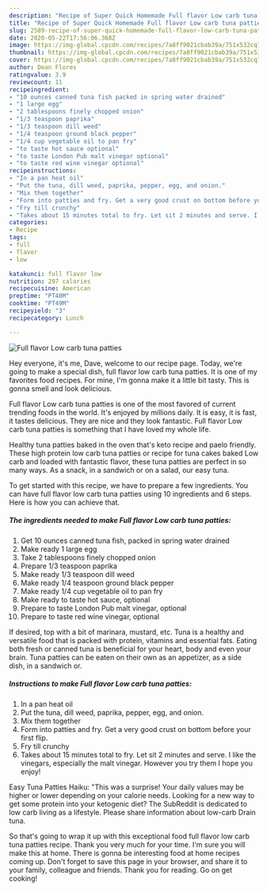 ```yaml
---
description: "Recipe of Super Quick Homemade Full flavor Low carb tuna patties"
title: "Recipe of Super Quick Homemade Full flavor Low carb tuna patties"
slug: 2589-recipe-of-super-quick-homemade-full-flavor-low-carb-tuna-patties
date: 2020-05-22T17:56:06.368Z
image: https://img-global.cpcdn.com/recipes/7a8ff9021cbab39a/751x532cq70/full-flavor-low-carb-tuna-patties-recipe-main-photo.jpg
thumbnail: https://img-global.cpcdn.com/recipes/7a8ff9021cbab39a/751x532cq70/full-flavor-low-carb-tuna-patties-recipe-main-photo.jpg
cover: https://img-global.cpcdn.com/recipes/7a8ff9021cbab39a/751x532cq70/full-flavor-low-carb-tuna-patties-recipe-main-photo.jpg
author: Dean Flores
ratingvalue: 3.9
reviewcount: 11
recipeingredient:
- "10 ounces canned tuna fish packed in spring water drained"
- "1 large egg"
- "2 tablespoons finely chopped onion"
- "1/3 teaspoon paprika"
- "1/3 teaspoon dill weed"
- "1/4 teaspoon ground black pepper"
- "1/4 cup vegetable oil to pan fry"
- "to taste hot sauce optional"
- "to taste London Pub malt vinegar optional"
- "to taste red wine vinegar optional"
recipeinstructions:
- "In a pan heat oil"
- "Put the tuna, dill weed, paprika, pepper, egg, and onion."
- "Mix them together"
- "Form into patties and fry. Get a very good crust on bottom before your first flip."
- "Fry till crunchy"
- "Takes about 15 minutes total to fry. Let sit 2 minutes and serve. I like the vinegars, especially the malt vinegar. However you try them I hope you enjoy!"
categories:
- Recipe
tags:
- full
- flavor
- low

katakunci: full flavor low 
nutrition: 297 calories
recipecuisine: American
preptime: "PT40M"
cooktime: "PT49M"
recipeyield: "3"
recipecategory: Lunch

---
```



![Full flavor Low carb tuna patties](https://img-global.cpcdn.com/recipes/7a8ff9021cbab39a/751x532cq70/full-flavor-low-carb-tuna-patties-recipe-main-photo.jpg)

Hey everyone, it's me, Dave, welcome to our recipe page. Today, we're going to make a special dish, full flavor low carb tuna patties. It is one of my favorites food recipes. For mine, I'm gonna make it a little bit tasty. This is gonna smell and look delicious.

Full flavor Low carb tuna patties is one of the most favored of current trending foods in the world. It's enjoyed by millions daily. It is easy, it is fast, it tastes delicious. They are nice and they look fantastic. Full flavor Low carb tuna patties is something that I have loved my whole life.

Healthy tuna patties baked in the oven that&#39;s keto recipe and paelo friendly. These high protein low carb tuna patties or recipe for tuna cakes baked Low carb and loaded with fantastic flavor, these tuna patties are perfect in so many ways. As a snack, in a sandwich or on a salad, our easy tuna.


To get started with this recipe, we have to prepare a few ingredients. You can have full flavor low carb tuna patties using 10 ingredients and 6 steps. Here is how you can achieve that.

<!--inarticleads1-->

##### The ingredients needed to make Full flavor Low carb tuna patties:

1. Get 10 ounces canned tuna fish, packed in spring water drained
1. Make ready 1 large egg
1. Take 2 tablespoons finely chopped onion
1. Prepare 1/3 teaspoon paprika
1. Make ready 1/3 teaspoon dill weed
1. Make ready 1/4 teaspoon ground black pepper
1. Make ready 1/4 cup vegetable oil to pan fry
1. Make ready to taste hot sauce, optional
1. Prepare to taste London Pub malt vinegar, optional
1. Prepare to taste red wine vinegar, optional


If desired, top with a bit of marinara, mustard, etc. Tuna is a healthy and versatile food that is packed with protein, vitamins and essential fats. Eating both fresh or canned tuna is beneficial for your heart, body and even your brain. Tuna patties can be eaten on their own as an appetizer, as a side dish, in a sandwich or. 

<!--inarticleads2-->

##### Instructions to make Full flavor Low carb tuna patties:

1. In a pan heat oil
1. Put the tuna, dill weed, paprika, pepper, egg, and onion.
1. Mix them together
1. Form into patties and fry. Get a very good crust on bottom before your first flip.
1. Fry till crunchy
1. Takes about 15 minutes total to fry. Let sit 2 minutes and serve. I like the vinegars, especially the malt vinegar. However you try them I hope you enjoy!


Easy Tuna Patties Haiku: &#34;This was a surprise! Your daily values may be higher or lower depending on your calorie needs. Looking for a new way to get some protein into your ketogenic diet? The SubReddit is dedicated to low carb living as a lifestyle. Please share information about low-carb Drain tuna. 

So that's going to wrap it up with this exceptional food full flavor low carb tuna patties recipe. Thank you very much for your time. I'm sure you will make this at home. There is gonna be interesting food at home recipes coming up. Don't forget to save this page in your browser, and share it to your family, colleague and friends. Thank you for reading. Go on get cooking!
